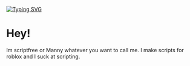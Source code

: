 [![Typing SVG](https://readme-typing-svg.demolab.com?font=Oswald&duration=1500&pause=2500&color=000000&background=FFFFFF&center=true&vCenter=true&width=435&lines=%5BConsole%5D%3A+Welcome+to+my+profile.;%5BConsole%5D%3A+I+make+cool+roblox+scripts.;%5BConsole%5D%3A+Add+me+on+discord+-+nnty.;%5BConsole%5D%3A+discord.gg%2Fzat3eDaZ24)](https://git.io/typing-svg)

# Hey!

Im scriptfree or Manny whatever you want to call me. I make scripts for roblox and I suck at scripting.
